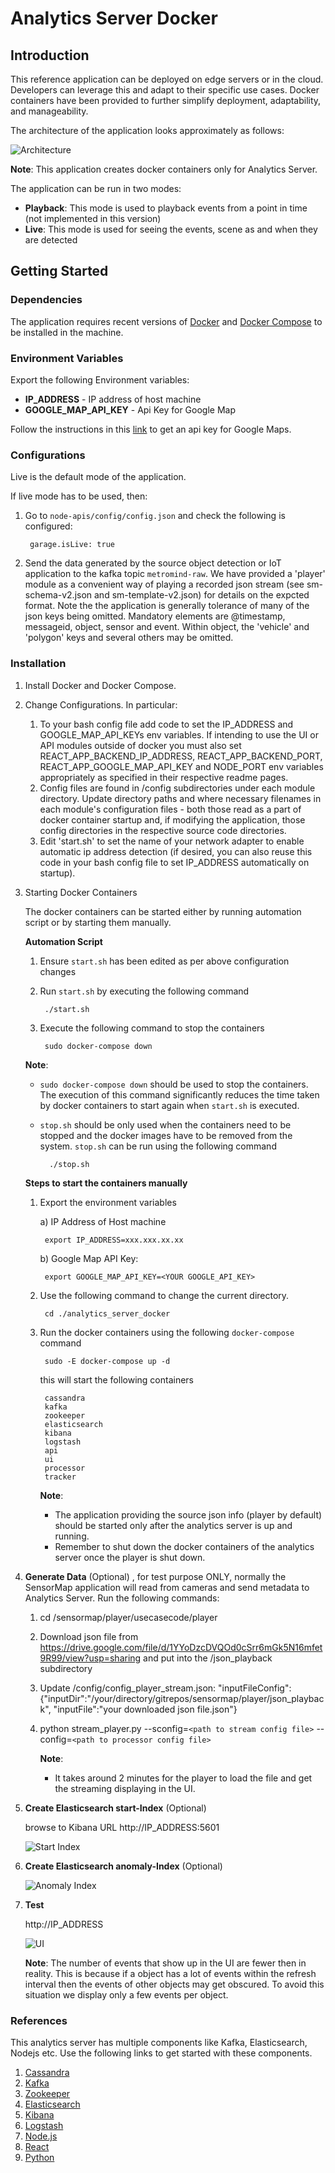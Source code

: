 # Analytics Server Docker

## Introduction

This reference application can be deployed on edge servers or in the cloud. 
Developers can leverage this and adapt to their specific use cases. Docker containers have been provided to further simplify deployment, adaptability, and manageability.

The architecture of the application looks approximately as follows:

![Architecture](readme-images/architecture_sensormap.png?raw=true "Architecture")

**Note**: This application creates docker containers only for Analytics Server.

The application can be run in two modes:
+ **Playback**: This mode is used to playback events from a point in time (not implemented in this version)
+ **Live**: This mode is used for seeing the events, scene as and when they are detected

## Getting Started

### Dependencies

The application requires recent versions of [Docker](https://docs.docker.com/install/linux/docker-ce/ubuntu/) and [Docker Compose](https://docs.docker.com/compose/install/#install-compose) to be installed in the machine.

### Environment Variables

Export the following Environment variables:
+ **IP_ADDRESS** - IP address of host machine
+ **GOOGLE_MAP_API_KEY** - Api Key for Google Map

Follow the instructions in this [link](https://developers.google.com/maps/documentation/javascript/get-api-key) to get an api key for Google Maps.

### Configurations

Live is the default mode of the application.

If live mode has to be used, then:
    
1. Go to `node-apis/config/config.json` and check the following is configured:

        garage.isLive: true

2. Send the data generated by the source object detection or IoT application to the kafka topic `metromind-raw`. We have provided a 'player' module as a convenient way of playing a recorded json stream (see sm-schema-v2.json and sm-template-v2.json) for details on the expcted format. Note the the application is generally tolerance of many of the json keys being omitted. Mandatory elements are @timestamp, messageid, object, sensor and event. Within object, the 'vehicle' and 'polygon' keys and several others may be omitted. 

### Installation

1. Install Docker and Docker Compose.

2. Change Configurations. In particular:

    1. To your bash config file add code to set the IP_ADDRESS and GOOGLE_MAP_API_KEYs env variables. If intending to use the UI or API modules outside of docker you must also set REACT_APP_BACKEND_IP_ADDRESS, REACT_APP_BACKEND_PORT, REACT_APP_GOOGLE_MAP_API_KEY and NODE_PORT env variables appropriately as specified in their respective readme pages.
    2. Config files are found in /config subdirectories under each module directory. Update directory paths and where necessary filenames in each module's configuration files - both those read as a part of docker container startup and, if modifying the application, those config directories in the respective source code directories.
    3. Edit 'start.sh' to set the name of your network adapter to enable automatic ip address detection (if desired, you can also reuse this code in your bash config file to set IP_ADDRESS automatically on startup). 

3. Starting Docker Containers

    The docker containers can be started either by running automation script or by starting them manually.

    **Automation Script**

    1. Ensure `start.sh` has been edited as per above configuration changes
    
    2. Run `start.sh` by executing the following command
    
            ./start.sh
    
    3. Execute the following command to stop the containers
    
            sudo docker-compose down
    
    **Note**:
    + `sudo docker-compose down` should be used to stop the containers. The execution of this command significantly reduces the time taken by docker containers to start again when `start.sh` is executed.
    + `stop.sh` should be only used when the containers need to be stopped and the docker images have to be removed from the system. `stop.sh` can be run using the following command
    
            ./stop.sh
    
    **Steps to start the containers manually**
        
    1. Export the environment variables

        a) IP Address of Host machine
        
            export IP_ADDRESS=xxx.xxx.xx.xx

        b) Google Map API Key:
    
            export GOOGLE_MAP_API_KEY=<YOUR GOOGLE_API_KEY>
    
    2. Use the following command to change the current directory.

            cd ./analytics_server_docker
         
    3. Run the docker containers using the following `docker-compose` command
    
            sudo -E docker-compose up -d

       this will start the following containers

            cassandra
            kafka
            zookeeper
            elasticsearch
            kibana
            logstash
            api
            ui
            processor
            tracker

    
        **Note**:
        + The application providing the source json info (player by default) should be started only after the analytics server is up and running.
        + Remember to shut down the docker containers of the analytics server once the player is shut down.


5.  **Generate Data** (Optional) , for test purpose ONLY, normally the SensorMap application will read from cameras and send metadata to Analytics Server. Run the following commands:
    1. cd /sensormap/player/usecasecode/player

    2. Download json file from https://drive.google.com/file/d/1YYoDzcDVQOd0cSrr6mGk5N16mfet9R99/view?usp=sharing and put into the /json_playback subdirectory

    3. Update /config/config_player_stream.json:
                "inputFileConfig": {"inputDir":"/your/directory/gitrepos/sensormap/player/json_playback",
                                    "inputFile":"your downloaded json file.json"}

    4. python stream_player.py --sconfig=`<path to stream config file>` --config=`<path to processor config file>`

        **Note**: 
        + It takes around 2 minutes for the player to load the file and get the streaming displaying in the UI.



6. **Create Elasticsearch start-Index** (Optional)

    browse to Kibana URL http://IP_ADDRESS:5601

     ![Start Index](readme-images/index-creation-1.png?raw=true "Start Index")


7. **Create Elasticsearch anomaly-Index** (Optional)

    ![Anomaly Index](readme-images/index-creation-2.png?raw=true "Anomaly Index")


8. **Test**
    
    http://IP_ADDRESS
    
    ![UI](readme-images/sensormap_full.png?raw=true "UI")    

    **Note**: The number of events that show up in the UI are fewer then in reality. This is because if a object has a lot of events within the refresh interval then the events of other objects may get obscured. To avoid this situation we display only a few events per object.
    
### References

This analytics server has multiple components like Kafka, Elasticsearch, Nodejs etc. Use the following links to get started with these components.

1. [Cassandra](http://cassandra.apache.org/doc/latest/getting_started/)
2. [Kafka](https://kafka.apache.org/intro)
3. [Zookeeper](https://zookeeper.apache.org/)
5. [Elasticsearch](https://www.elastic.co/guide/en/elasticsearch/reference/6.4/getting-started.html)
6. [Kibana](https://www.elastic.co/guide/en/kibana/6.4/getting-started.html)
7. [Logstash](https://www.elastic.co/guide/en/logstash/6.4/getting-started-with-logstash.html)
8. [Node.js](https://nodejs.org/en/docs/guides/getting-started-guide/)
9. [React](https://reactjs.org/docs/getting-started.html)
10. [Python](https://docs.python.org/3/tutorial/)
